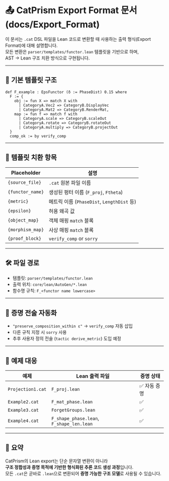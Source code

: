 # 📤 CatPrism Export Format 문서 (docs/Export_Format)

이 문서는 `.cat` DSL 파일을 Lean 코드로 변환할 때 사용하는 출력 형식(Export Format)에 대해 설명합니다.  
모든 변환은 `parser/templates/functor.lean` 템플릿을 기반으로 하며,  
AST → Lean 구조 치환 방식으로 구현됩니다.

---

## 📄 기본 템플릿 구조

```lean
def F_example : EpsFunctor (δ := PhaseDist) 0.15 where
  F := {
    obj := fun X => match X with
      | CategoryA.Vec2 => CategoryB.DisplayVec
      | CategoryA.Mat2 => CategoryB.RenderMat,
    map := fun f => match f with
      | CategoryA.scale => CategoryB.scaleOut
      | CategoryA.rotate => CategoryB.rotateOut
      | CategoryA.multiply => CategoryB.projectOut
  }
  comp_ok := by verify_comp
```

---

## 🧩 템플릿 치환 항목

| Placeholder | 설명 |
|-------------|------|
| `{source_file}` | `.cat` 원본 파일 이름 |
| `{functor_name}` | 생성된 펑터 이름 (`F_proj`, `Ftheta`) |
| `{metric}` | 메트릭 이름 (`PhaseDist`, `LengthDist` 등) |
| `{epsilon}` | 허용 왜곡 값 |
| `{object_map}` | 객체 매핑 `match` 블록 |
| `{morphism_map}` | 사상 매핑 `match` 블록 |
| `{proof_block}` | `verify_comp` or `sorry` |

---

## 🛠️ 파일 경로

- 템플릿: `parser/templates/functor.lean`
- 출력 위치: `core/lean/AutoGen/*.lean`
- 함수명 규칙: `F_<functor name lowercase>`

---

## 🧠 증명 전술 자동화

- `"preserve_composition_within ε"` → `verify_comp` 자동 삽입
- 다른 규칙 지정 시 `sorry` 사용
- 추후 사용자 정의 전술 (`tactic derive_metric`) 도입 예정

---

## 🧪 예제 대응

| 예제 | Lean 출력 파일 | 증명 상태 |
|------|----------------|-----------|
| `Projection1.cat` | `F_proj.lean` | ✅ 자동 증명 |
| `Example2.cat`    | `F_mat_phase.lean` | ✅ |
| `Example3.cat`    | `ForgetGroups.lean` | ✅ |
| `Example4.cat`    | `F_shape_phase.lean`, `F_shape_len.lean` | ✅ |

---

## 📘 요약

CatPrism의 Lean export는 단순 문자열 변환이 아니라  
**구조 정합성과 증명 목적에 기반한 형식화된 추론 코드 생성 과정**입니다.  
모든 `.cat`은 곧바로 `.lean`으로 변환되어 **증명 가능한 구조 모델**로 사용될 수 있습니다.
